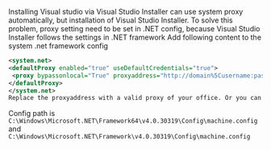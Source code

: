 Installing Visual studio via Visual Studio Installer can use system proxy automatically, but installation of Visual Studio Installer.
To solve this problem, proxy setting need to be set in .NET config, because Visual Studio Installer follows the settings in .NET framework
Add following content to the system .net framework config

```xml
<system.net>
<defaultProxy enabled="true" useDefaultCredentials="true">
 <proxy bypassonlocal="True" proxyaddress="http://domain%5Cusername:password@youproxyaddress:portnumber"/>
</defaultProxy>
</system.net>
Replace the proxyaddress with a valid proxy of your office. Or you can also use a local proxy
```

Config path is `C:\Windows\Microsoft.NET\Framework64\v4.0.30319\Config\machine.config` and `C:\Windows\Microsoft.NET\Framework\v4.0.30319\Config\machine.config`
